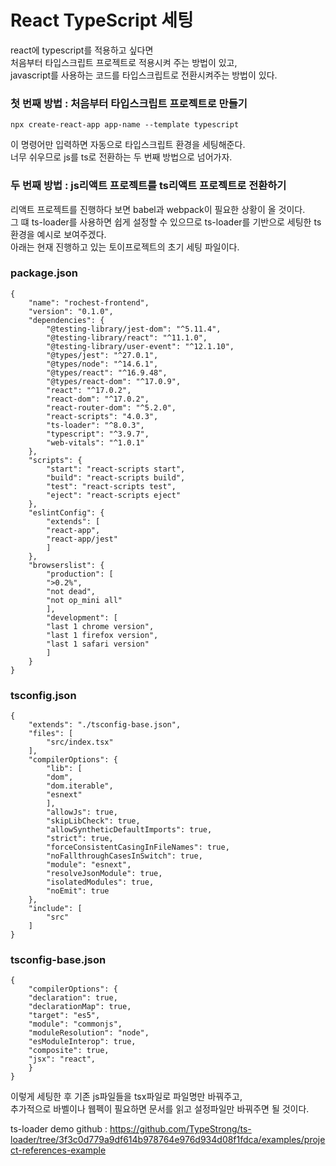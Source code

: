 React TypeScript 세팅
================
react에 typescript를 적용하고 싶다면  
처음부터 타입스크립트 프로젝트로 적용시켜 주는 방법이 있고,  
javascript를 사용하는 코드를 타입스크립트로 전환시켜주는 방법이 있다.

### 첫 번째 방법 : 처음부터 타입스크립트 프로젝트로 만들기
    npx create-react-app app-name --template typescript  

이 명령어만 입력하면 자동으로 타입스크립트 환경을 세팅해준다.  
너무 쉬우므로 js를 ts로 전환하는 두 번째 방법으로 넘어가자.

### 두 번째 방법 : js리액트 프로젝트를 ts리액트 프로젝트로 전환하기  

리액트 프로젝트를 진행하다 보면 babel과 webpack이 필요한 상황이 올 것이다.  
그 떄 ts-loader를 사용하면 쉽게 설정할 수 있으므로 ts-loader를 기반으로 세팅한
ts환경을 예시로 보여주겠다.  
아래는 현재 진행하고 있는 토이프로젝트의 초기 세팅 파일이다.  

### package.json
    {
        "name": "rochest-frontend",
        "version": "0.1.0",
        "dependencies": {
            "@testing-library/jest-dom": "^5.11.4",
            "@testing-library/react": "^11.1.0",
            "@testing-library/user-event": "^12.1.10",
            "@types/jest": "^27.0.1",
            "@types/node": "^14.6.1",
            "@types/react": "^16.9.48",
            "@types/react-dom": "^17.0.9",
            "react": "^17.0.2",
            "react-dom": "^17.0.2",
            "react-router-dom": "^5.2.0",
            "react-scripts": "4.0.3",
            "ts-loader": "^8.0.3",
            "typescript": "^3.9.7",
            "web-vitals": "^1.0.1"
        },
        "scripts": {
            "start": "react-scripts start",
            "build": "react-scripts build",
            "test": "react-scripts test",
            "eject": "react-scripts eject"
        },
        "eslintConfig": {
            "extends": [
            "react-app",
            "react-app/jest"
            ]
        },
        "browserslist": {
            "production": [
            ">0.2%",
            "not dead",
            "not op_mini all"
            ],
            "development": [
            "last 1 chrome version",
            "last 1 firefox version",
            "last 1 safari version"
            ]
        }
    }  

### tsconfig.json
    {
        "extends": "./tsconfig-base.json",
        "files": [
            "src/index.tsx"
        ],
        "compilerOptions": {
            "lib": [
            "dom",
            "dom.iterable",
            "esnext"
            ],
            "allowJs": true,
            "skipLibCheck": true,
            "allowSyntheticDefaultImports": true,
            "strict": true,
            "forceConsistentCasingInFileNames": true,
            "noFallthroughCasesInSwitch": true,
            "module": "esnext",
            "resolveJsonModule": true,
            "isolatedModules": true,
            "noEmit": true
        },
        "include": [
            "src"
        ]
    }

### tsconfig-base.json
    {
        "compilerOptions": {
        "declaration": true,
        "declarationMap": true,
        "target": "es5",
        "module": "commonjs",
        "moduleResolution": "node",
        "esModuleInterop": true,
        "composite": true,
        "jsx": "react",
        }
    }

이렇게 세팅한 후 기존 js파일들을 tsx파일로 파일명만 바꿔주고,  
추가적으로 바벨이나 웹펙이 필요하면 문서를 읽고 설정파일만 바꿔주면 될 것이다.    


ts-loader demo github : https://github.com/TypeStrong/ts-loader/tree/3f3c0d779a9df614b978764e976d934d08f1fdca/examples/project-references-example


